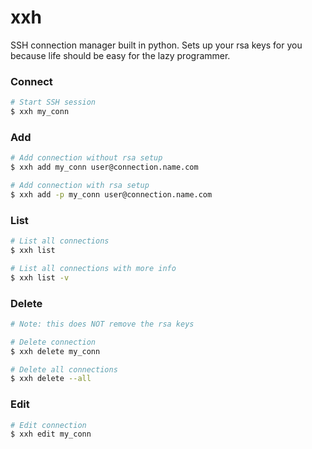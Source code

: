# xxh

SSH connection manager built in python. Sets up your rsa keys for you because life should be easy for the lazy programmer.

### Connect
```bash
# Start SSH session
$ xxh my_conn
```

### Add

```bash
# Add connection without rsa setup
$ xxh add my_conn user@connection.name.com

# Add connection with rsa setup
$ xxh add -p my_conn user@connection.name.com
```

### List
```bash
# List all connections
$ xxh list

# List all connections with more info
$ xxh list -v
```

### Delete

```bash
# Note: this does NOT remove the rsa keys

# Delete connection
$ xxh delete my_conn

# Delete all connections
$ xxh delete --all
```

### Edit
```bash
# Edit connection
$ xxh edit my_conn

```